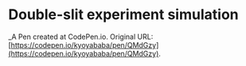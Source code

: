 # Double-slit experiment simulation
 _A Pen created at CodePen.io. Original URL: [https://codepen.io/kyoyababa/pen/QMdGzy](https://codepen.io/kyoyababa/pen/QMdGzy).

 